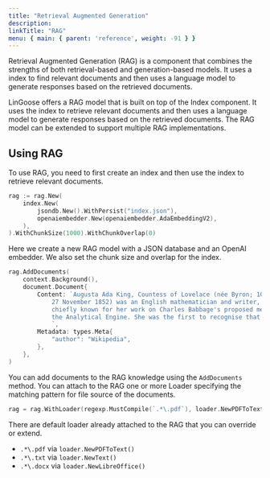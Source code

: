 ```yaml
---
title: "Retrieval Augmented Generation"
description:
linkTitle: "RAG"
menu: { main: { parent: 'reference', weight: -91 } }
---
```


Retrieval Augmented Generation (RAG) is a component that combines the strengths of both retrieval-based and generation-based models. It uses a index to find relevant documents and then uses a language model to generate responses based on the retrieved documents.

LinGoose offers a RAG model that is built on top of the Index component. It uses the index to retrieve relevant documents and then uses a language model to generate responses based on the retrieved documents. The RAG model can be extended to support multiple RAG implementations.

## Using RAG

To use RAG, you need to first create an index and then use the index to retrieve relevant documents. 

```go
rag := rag.New(
    index.New(
        jsondb.New().WithPersist("index.json"),
        openaiembedder.New(openaiembedder.AdaEmbeddingV2),
    ),
).WithChunkSize(1000).WithChunkOverlap(0)
```

Here we create a new RAG model with a JSON database and an OpenAI embedder. We also set the chunk size and overlap for the index. 

```go
rag.AddDocuments(
    context.Background(),
    document.Document{
        Content: `Augusta Ada King, Countess of Lovelace (née Byron; 10 December 1815 -
            27 November 1852) was an English mathematician and writer, 
            chiefly known for her work on Charles Babbage's proposed mechanical general-purpose computer,
            the Analytical Engine. She was the first to recognise that the machine had applications beyond pure calculation.
            `,
        Metadata: types.Meta{
            "author": "Wikipedia",
        },
    },
)
```

You can add documents to the RAG knowledge using the `AddDocuments` method. You can attach to the RAG one or more Loader specifying the matching pattern for file source of the documents.

```go
rag = rag.WithLoader(regexp.MustCompile(`.*\.pdf`), loader.NewPDFToText())
```

There are default loader already attached to the RAG that you can override or extend.

- `.*\.pdf` via `loader.NewPDFToText()`
- `.*\.txt` via `loader.NewText()`
- `.*\.docx` via `loader.NewLibreOffice()`
